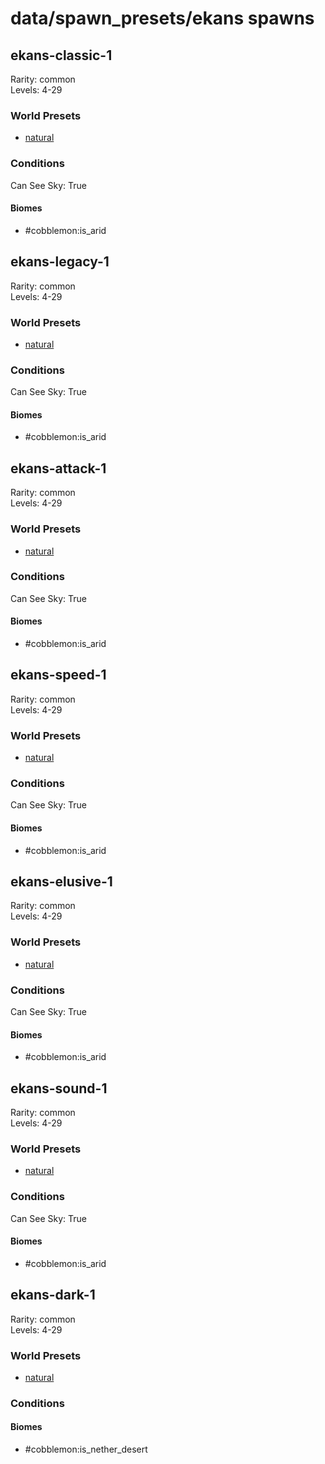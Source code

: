 # data/spawn_presets/ekans spawns  
  
## ekans-classic-1  
Rarity: common  
Levels: 4-29  
  
### World Presets  
* [natural](/data/spawn_data/natural.md)  
  
### Conditions  
Can See Sky: True  
  
#### Biomes  
  * #cobblemon:is_arid
  
  
## ekans-legacy-1  
Rarity: common  
Levels: 4-29  
  
### World Presets  
* [natural](/data/spawn_data/natural.md)  
  
### Conditions  
Can See Sky: True  
  
#### Biomes  
  * #cobblemon:is_arid
  
  
## ekans-attack-1  
Rarity: common  
Levels: 4-29  
  
### World Presets  
* [natural](/data/spawn_data/natural.md)  
  
### Conditions  
Can See Sky: True  
  
#### Biomes  
  * #cobblemon:is_arid
  
  
## ekans-speed-1  
Rarity: common  
Levels: 4-29  
  
### World Presets  
* [natural](/data/spawn_data/natural.md)  
  
### Conditions  
Can See Sky: True  
  
#### Biomes  
  * #cobblemon:is_arid
  
  
## ekans-elusive-1  
Rarity: common  
Levels: 4-29  
  
### World Presets  
* [natural](/data/spawn_data/natural.md)  
  
### Conditions  
Can See Sky: True  
  
#### Biomes  
  * #cobblemon:is_arid
  
  
## ekans-sound-1  
Rarity: common  
Levels: 4-29  
  
### World Presets  
* [natural](/data/spawn_data/natural.md)  
  
### Conditions  
Can See Sky: True  
  
#### Biomes  
  * #cobblemon:is_arid
  
  
## ekans-dark-1  
Rarity: common  
Levels: 4-29  
  
### World Presets  
* [natural](/data/spawn_data/natural.md)  
  
### Conditions  
  
#### Biomes  
  * #cobblemon:is_nether_desert
  
